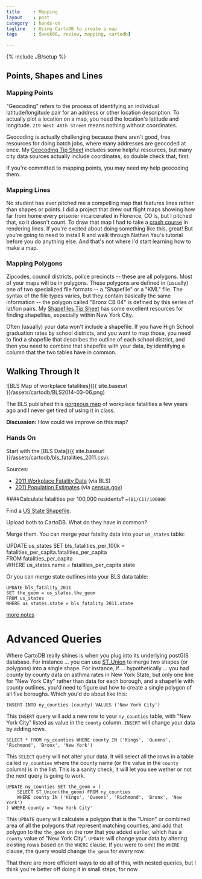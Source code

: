 ```yaml
---
title     : Mapping
layout    : post
category  : hands-on
tagline   : Using CartoDB to create a map
tags      : [week08, review, mapping, cartodb]

---
```


{% include JB/setup %}

## Points, Shapes and Lines

### Mapping Points
"Geocoding" refers to the process of identifying an individual latitude/longitude pair for an address or other location description. To actually plot a location on a map, you need the location's latitude and longitude. `219 West 40th Street` means nothing without coordinates. 

Geocoding is actually challenging because there aren't good, free resources for doing batch jobs, where many addresses are geocoded at once. My [Geocoding Tip Sheet](https://github.com/amandabee/cunyjdata/wiki/Tip-Sheet:-Geocoding) includes some helpful resources, but many city data sources actually include coordinates, so double check that, first. 

If you're committed to mapping points, you may need my help geocoding them.

### Mapping Lines
No student has ever pitched me a compelling map that features lines rather than shapes or points. I did a project that drew out flight maps showing how far from home every prisoner incarcerated in Florence, CO is, but I pitched that, so it doesn't count. To draw that map I had to take a [crash course](http://flowingdata.com/2011/05/11/how-to-map-connections-with-great-circles/) in rendering lines. If you're excited about doing something like this, great! But you're going to need to install R and walk through Nathan Yau's tutorial before you do anything else. And that's not where I'd start learning how to make a map.   

### Mapping Polygons
Zipcodes, council districts, police precincts -- these are all polygons. Most of your maps will be in polygons. These polygons are defined in (usually) one of two specialized file formats -- a "Shapefile" or a "KML" file. The syntax of the file types varies, but they contain basically the same information -- the polygon called "Bronx CB 04" is defined by this series of lat/lon pairs. My [Shapefiles Tip Sheet](https://github.com/amandabee/cunyjdata/wiki/Where-to-Find-Shapefiles) has some excellent resources for finding shapefiles, especially within New York City. 

Often (usually) your data won't include a shapefile. If you have High School graduation rates by school districts, and you want to map those, you need to find a shapefile that describes the outline of each school district, and then you need to combine that shapefile with your data, by identifying a column that the two tables have in common. 

## Walking Through It

![BLS Map of workplace fatalities]({{ site.baseurl }}/assets/cartodb/BLS2014-03-06.png)

The BLS published this [gorgeous map](http://www.bls.gov/opub/btn/volume-2/death-on-the-job-fatal-work-injuries-in-2011.htm) of workplace fatalities a few years ago and I never get tired of using it in class. 

**Discussion:** How could we improve on this map?

### Hands On

Start with the [BLS Data]({{ site.baseurl }}/assets/cartodb/bls_fatalities_2011.csv).

Sources:

+ [2011 Workplace Fatality Data](http://www.bls.gov/opub/btn/volume-2/death-on-the-job-fatal-work-injuries-in-2011.htm) (via BLS)
+ [2011 Population Estimates](https://www.census.gov/popest/data/state/totals/2011/tables/NST-EST2011-01.csv) (via [census.gov](http://www.census.gov/popest/data/historical/2010s/vintage_2011/state.html))

####Calculate fatalities per 100,000 residents? `=(B1/C1)/100000`

Find a [US State Shapefile](http://geocommons.com/overlays/21519).

Upload both to CartoDB. What do they have in common? 

Merge them. You can merge your fatality data into your `us_states` table:

  UPDATE us_states 
  SET bls_fatalities_per_100k = fatalities_per_capita.fatalities_per_capita  
  FROM fatalities_per_capita  
  WHERE us_states.name = fatalities_per_capita.state 
  
Or you can merge state outlines into your BLS data table:

	UPDATE bls_fatality_2011
	SET the_geom = us_states.the_geom
	FROM us_states
	WHERE us_states.state = bls_fatality_2011.state

[more notes](https://github.com/amandabee/cunyjdata/blob/master/lecture%20notes/cartodb_bls.md)

# Advanced Queries

Where CartoDB really shines is when you plug into its underlying postGIS database. For instance ... you can use [ST_Union](http://postgis.net/docs/ST_Union.html) to merge two shapes (or polygons) into a single shape. For instance, if ... hypothetically ... you had county by county data on asthma rates in New York State, but only one line for "New York City" rather than data for each borough, and a shapefile with county outlines, you'd need to figure out how to create a single polygon of all five boroughs. Which you'd do about like this:

	INSERT INTO ny_counties (county) VALUES ('New York City')
	
This `INSERT` query will add a new row to your `ny_counties` table, with "New York City" listed as value in the `county` column. `INSERT` will change your data by adding rows. 

	SELECT * FROM ny_counties WHERE county IN ('Kings', 'Queens', 'Richmond', 'Bronx', 'New York')

This `SELECT` query will not alter your data. It will select all the rows in a table called `ny_counties` where the county name (or the value in the `county` column) is in the list. This is a sanity check, it will let you see wether or not the next query is going to work. 

	UPDATE ny_counties SET the_geom = (
		SELECT ST_Union(the_geom) FROM ny_counties 
		WHERE county IN ('Kings', 'Queens', 'Richmond', 'Bronx', 'New York')
	) WHERE county = 'New York City'

This `UPDATE` query will calculate a polygon that is the "Union" or combined area of all the polygons that represent matching counties, and add that polygon to the `the_geom` on the row that you added earlier, which has a `county` value of "New York City". `UPDATE` will change your data by altering existing rows based on the `WHERE` clause. If you were to omit the `WHERE` clause, the query would change  `the_geom` for *every* row. 

That there are more efficient ways to do all of this, with nested queries, but I think you're better off doing it in small steps, for now. 
